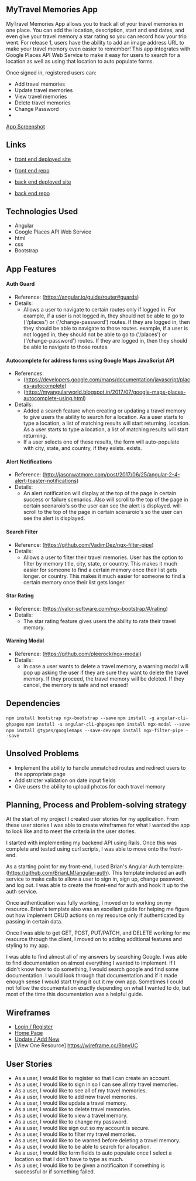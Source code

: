 ## MyTravel Memories App

MyTravel Memories App allows you to track all of your travel memories in one place. You can add the location, description, start and end dates, and even give your travel memory a star rating so you can record how your trip went. For release 1, users have the ability to add an image address URL to make your travel memory even easier to remember! This app integrates with Google Places API Web Service to make it easy for users to search for a location as well as using that location to auto populate forms.

Once signed in, registered users can:
- Add travel memories
- Update travel memories
- View travel memories
- Delete travel memories
- Change Password
- 
[App Screenshot](https://i.imgur.com/ovsJTAH.png)


## Links

* [front end deployed site](https://cavallaroc9.github.io/capstone-client/)
* [front end repo](https://github.com/cavallaroc9/capstone-client)

* [back end deployed site](https://stormy-castle-68093.herokuapp.com/)
* [back end repo](https://github.com/cavallaroc9/capstone-rails-api)

## Technologies Used
* Angular
* Google Places API Web Service
* html
* css
* Bootstrap

## App Features
#### Auth Guard
* Reference: (https://angular.io/guide/router#guards)
* Details:
  - Allows a user to navigate to certain routes only if logged in. For example, if a user is not logged in, they should not be able to go to ('/places') or ('/change-password') routes. If they are logged in, then they should be able to navigate to those routes. example, if a user is not logged in, they should not be able to go to ('/places') or ('/change-password') routes. If they are logged in, then they should be able to navigate to those routes.
#### Autocomplete for address forms using Google Maps JavaScript API
* References:
  - (https://developers.google.com/maps/documentation/javascript/places-autocomplete)
  - (https://myangularworld.blogspot.in/2017/07/google-maps-places-autocomplete-using.html)
* Details:
  - Added a search feature when creating or updating a travel memory to give users the ability to search for a location. As a user starts to type a location, a list of matching results will start returning. location. As a user starts to type a location, a list of matching results will start returning.
  - If a user selects one of these results, the form will auto-populate with city, state, and country, if they exists. exists.
#### Alert Notifications
* Reference: (http://jasonwatmore.com/post/2017/06/25/angular-2-4-alert-toaster-notifications)
* Details:
  - An alert notification will display at the top of the page in certain success or failure scenarios. Also will scroll to the top of the page in certain scenaroio's so the user can see the alert is displayed. will scroll to the top of the page in certain scenaroio's so the user can see the alert is displayed.
#### Search Filter
* Reference: (https://github.com/VadimDez/ngx-filter-pipe)
* Details:
  - Allows a user to filter their travel memories. User has the option to filter by memory title, city, state, or country. This makes it much easier for someone to find a certain memory once their list gets longer. or country. This makes it much easier for someone to find a certain memory once their list gets longer.
#### Star Rating
* Reference: (https://valor-software.com/ngx-bootstrap/#/rating)
* Details:
  - The star rating feature gives users the ability to rate their travel memory.
#### Warning Modal
* Reference: (https://github.com/pleerock/ngx-modal)
* Details:
  - In case a user wants to delete a travel memory, a warning modal will pop up asking the user if they are sure they want to delete the travel memory. If they proceed, the travel memory will be deleted. If they cancel, the memory is safe and not erased!

## Dependencies
`npm install bootstrap ngx-bootstrap --save`
`npm install -g angular-cli-ghpages`
`npm install -s angular-cli-ghpages`
`npm install ngx-modal --save`
`npm install @types/googlemaps --save-dev`
`npm install ngx-filter-pipe --save`

## Unsolved Problems
* Implement the ability to handle unmatched routes and redirect users to the appropriate page
* Add stricter validation on date input fields
* Give users the ability to upload photos for each travel memory

## Planning, Process and Problem-solving strategy

At the start of my project I created user stories for my application. From these user stories I was able to create wireframes for what I wanted the app to look like and to meet the criteria in the user stories.

I started with implementing my backend API using Rails. Once this was complete and tested using curl scripts, I was able to move onto the front-end.

As a starting point for my front-end, I used Brian's Angular Auth template: (https://github.com/BrianLM/angular-auth). This template included an auth service to make calls to allow a user to sign in, sign up, change password, and log out. I was able to create the front-end for auth and hook it up to the auth service.

Once authentication was fully working, I moved on to working on my resource. Brian's template also was an excellant guide for helping me figure out how implement CRUD actions on my resource only if authenticated by passing in certain data.

Once I was able to get GET, POST, PUT/PATCH, and DELETE working for me resource through the client, I moved on to adding additional features and styling to my app.

I was able to find almost all of my answers by searching Google. I was able to find documentation on almost everything I wanted to implement. If I didn't know how to do something, I would search google and find some documentation. I would look through that documentation and if it made enough sense I would start trying it out it my own app. Sometimes I could not follow the documentation exactly depending on what I wanted to do, but most of the time this documentation was a helpful guide.


## Wireframes
* [Login / Register](https://wireframe.cc/rPpsQn)
* [Home Page](https://wireframe.cc/xLAWi6)
* [Update / Add New](https://wireframe.cc/jiuJcd)
* [View One Resource] https://wireframe.cc/9bnyUC

## User Stories
* As a user, I would like to register so that I can create an account.
* As a user, I would like to sign in so I can see all my travel memories.
* As a user, I would like to see all of my travel memories.
* As a user, I would like to add new travel memories.
* As a user, I would like update a travel memory.
* As a user, I would like to delete travel memories.
* As a user, I would like to view a travel memory.
* As a user, I would like to change my password.
* As a user, I would like sign out so my account is secure.
* As a user, I would like to filter my travel memories.
* As a user, I would like to be warned before deleting a travel memory.
* As a user, I would like to be able to search for a location.
* As a user, I would like form fields to auto populate once I select a location so that I don't have to type as much.
* As a user, I would like to be given a notificaiton if something is successful or if something failed.
